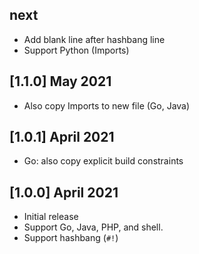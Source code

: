 ## next

- Add blank line after hashbang line
- Support Python (Imports)

## [1.1.0] May 2021

- Also copy Imports to new file (Go, Java)

## [1.0.1] April 2021

- Go: also copy explicit build constraints

## [1.0.0] April 2021

- Initial release
- Support Go, Java, PHP, and shell.
- Support hashbang (`#!`)
